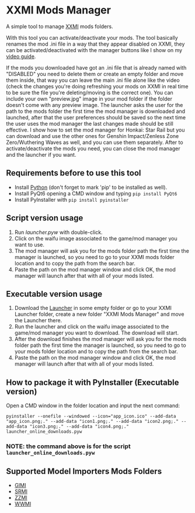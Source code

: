 # XXMI Mods Manager
A simple tool to manage [XXMI](https://github.com/SpectrumQT/XXMI-Launcher) mods folders.

With this tool you can activate/deactivate your mods. The tool basically renames the mod .ini file in a way that they appear disabled on XXMI, they can be activated/deactivated with the manager buttons like I show on my [video guide](https://files.catbox.moe/cqko1c.mp4).

If the mods you downloaded have got an .ini file that is already named with "DISABLED" you need to delete them or create an empty folder and move them inside, that way you can leave the main .ini file alone like the video (check the changes you're doing refreshing your mods on XXMI in real time to be sure the file you're deleting/moving is the correct one).
You can include your own "preview.jpg" image in your mod folder if the folder doesn't come with any preview image.
The launcher asks the user for the path to the mods folder the first time the mod manager is downloaded and launched, after that the user preferences should be saved so the next time the user uses the mod manager the last changes made should be still effective.
I show how to set the mod manager for Honkai: Star Rail but you can download and use the other ones for Genshin Impact/Zenless Zone Zero/Wuthering Waves as well, and you can use them separately.
After to activate/deactivate the mods you need, you can close the mod manager and the launcher if you want.


## Requirements before to use this tool

   - Install [Python](https://www.python.org/downloads/) (don't forget to mark 'pip' to be installed as well).
   - Install PyQt6 opening a CMD window and typing `pip install PyQt6`
   - Install PyInstaller with `pip install pyinstaller`

## Script version usage

1. Run *launcher.pyw* with double-click.
2. Click on the waifu image associated to the game/mod manager you want to use.
3. The mod manager will ask you for the mods folder path the first time the manager is launched, so you need to go to your XXMI mods folder location and to copy the path from the search bar.
4. Paste the path on the mod manager window and click OK, the mod manager will launch after that with all of your mods listed.

## Executable version usage

1. Download the [Launcher](https://gamebanana.com/dl/1402998) in some empty folder or go to your XXMI Launcher folder, create a new folder "XXMI Mods Manager" and move the Launcher there.
2. Run the launcher and click on the waifu image associated to the game/mod manager you want to download. The download will start.
3. After the download finishes the mod manager will ask you for the mods folder path the first time the manager is launched, so you need to go to your mods folder location and to copy the path from the search bar.
4. Paste the path on the mod manager window and click OK, the mod manager will launch after that with all of your mods listed.


## How to package it with PyInstaller (Executable version)

Open a CMD window in the folder location and input the next command:

```
pyinstaller --onefile --windowed --icon="app_icon.ico" --add-data "app_icon.png;." --add-data "icon1.png;." --add-data "icon2.png;." --add-data "icon3.png;." --add-data "icon4.png;." launcher_online_downloads.pyw
```
### NOTE: the command above is for the script `launcher_online_downloads.pyw`


## Supported Model Importers Mods Folders

  - [GIMI](https://github.com/SilentNightSound/GI-Model-Importer)
  - [SRMI](https://github.com/SilentNightSound/SR-Model-Importer)
  - [ZZMI](https://github.com/leotorrez/ZZ-Model-Importer)
  - [WWMI](https://github.com/SpectrumQT/WWMI)
